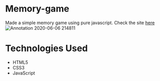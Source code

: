 # Memory-game
Made a simple memory game using pure javascript. Check the site [here](https://roshan0708.github.io/memory-game/)
![Annotation 2020-06-06 214811](https://user-images.githubusercontent.com/60403638/83949120-b3225880-a83f-11ea-9659-e3647d4d54f2.jpg)


# Technologies Used 
* HTML5
* CSS3
* JavaScript
